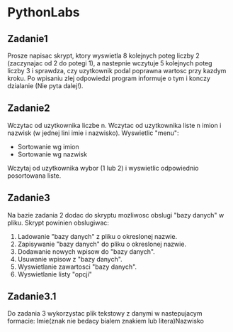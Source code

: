 # PythonLabs

## Zadanie1
Prosze napisac skrypt, ktory wyswietla 8 kolejnych poteg liczby 2 (zaczynajac
od 2 do potegi 1), a nastepnie wczytuje 5 kolejnych poteg liczby 3 i sprawdza,
czy uzytkownik podal poprawna wartosc przy kazdym kroku. Po wpisaniu zlej
odpowiedzi program informuje o tym i konczy dzialanie (Nie pyta dalej!).

## Zadanie2

Wczytac od uzytkownika liczbe n. Wczytac od uzytkownika liste n imion i nazwisk (w jednej lini imie i nazwisko).
Wyswietlic "menu":
- Sortowanie wg imion
- Sortowanie wg nazwisk

Wczytaj od uzytkownika wybor (1 lub 2) i wyswietlic odpowiednio posortowana
liste.

## Zadanie3

Na bazie zadania 2 dodac do skryptu mozliwosc obslugi "bazy danych" w pliku.
Skrypt powinien obslugiwac:
1) Ladowanie "bazy danych" z pliku o okreslonej nazwie.
2) Zapisywanie "bazy danych" do pliku o okreslonej nazwie.
3) Dodawanie nowych wpisow do "bazy danych".
4) Usuwanie wpisow z "bazy danych".
5) Wyswietlanie zawartosci "bazy danych".
6) Wyswietlanie listy "opcji"

## Zadanie3.1

Do zadania 3 wykorzystac plik tekstowy z danymi w nastepujacym formacie:
Imie(znak nie bedacy bialem znakiem lub litera)Nazwisko

